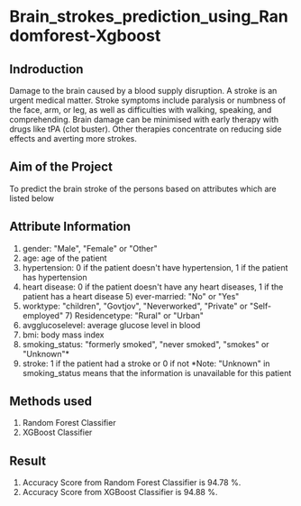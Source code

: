 # Brain_strokes_prediction_using_Randomforest-Xgboost
## Indroduction
Damage to the brain caused by a blood supply disruption. A stroke is an urgent medical matter. Stroke symptoms include paralysis or numbness of the face, arm, or leg, as well as difficulties with walking, speaking, and comprehending. Brain damage can be minimised with early therapy with drugs like tPA (clot buster). Other therapies concentrate on reducing side effects and averting more strokes.
## Aim of the Project
To predict the brain stroke of the persons based on attributes which are listed below
## Attribute Information
1) gender: "Male", "Female" or "Other"
2) age: age of the patient
3) hypertension: 0 if the patient doesn't have hypertension, 1 if the patient has hypertension
4) heart disease: 0 if the patient doesn't have any heart diseases, 1 if the patient has a heart disease 5) ever-married: "No" or "Yes"
6) worktype: "children", "Govtjov", "Neverworked", "Private" or "Self-employed" 7) Residencetype: "Rural" or "Urban"
8) avgglucoselevel: average glucose level in blood
9) bmi: body mass index
10) smoking_status: "formerly smoked", "never smoked", "smokes" or "Unknown"*
11) stroke: 1 if the patient had a stroke or 0 if not
*Note: "Unknown" in smoking_status means that the information is unavailable for this patient
## Methods used
1. Random Forest Classifier
2. XGBoost Classifier
## Result
1. Accuracy Score from Random Forest Classifier is 94.78 %.
2. Accuracy Score from XGBoost Classifier is 94.88 %.
